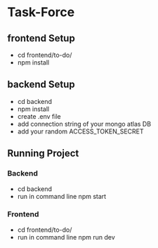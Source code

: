 # Task-Force

## frontend Setup
- cd frontend/to-do/
- npm install


## backend Setup
- cd backend
- npm install
- create .env file
- add connection string of your mongo atlas DB
- add your random ACCESS_TOKEN_SECRET


## Running Project

### Backend
- cd backend
- run in command line npm start

### Frontend
- cd frontend/to-do/
- run in command line npm run dev
